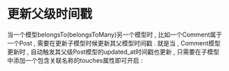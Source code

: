 # 更新父级时间戳

当一个模型belongsTo\(belongsToMany\)另一个模型时 , 比如一个Comment属于一个Post , 需要在更新子模型时候更新其父模型时间戳 . 就是当 , Comment模型更新时 , 自动触发其父级Post模型的updated\_at时间戳也更新 , 只需要在子模型中添加一个包含关联名称的touches属性即可开启 : 

```php

```



